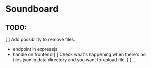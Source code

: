 # Soundboard

## TODO: 
[ ] Add possibility to remove files.
  - endpoint in expressjs
  - handle on frontend
[ ] Check what's happening when there's no files.json in data directory and you want to upload file.
[ ] ...